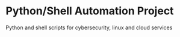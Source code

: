 # Python/Shell Automation Project
Python and shell scripts for cybersecurity, linux and cloud services
